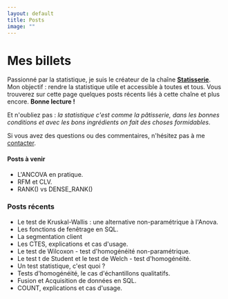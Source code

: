 ```yaml
---
layout: default
title: Posts
image: ""
---
```


<div class="post">
	<h1 class="pageTitle">Mes billets</h1>
	<p class="intro">Passionné par la statistique, je suis le créateur de la chaîne <a href="www.linkedin.com/in/Statisserie"><b>Statisserie</b></a>. Mon objectif : rendre la statistique utile et accessible à toutes et tous. Vous trouverez sur cette page quelques posts récents liés à cette chaîne et plus encore. <b>Bonne lecture !</b> </p>
	<p> Et n'oubliez pas : <i>la statistique c'est comme la pâtisserie, dans les bonnes conditions et avec les bons ingrédients on fait des choses formidables</i>.</p>
	<p> Si vous avez des questions ou des commentaires, n'hésitez pas à me  <a href="mailto:jordan.nagadzina.sanchez@gmail.com">contacter</a>.</p>
	<h4>Posts à venir</h4>
	<ul>
		<li>L'ANCOVA en pratique.</li>
  		<li>RFM et CLV.</li>
  		<li>RANK() vs DENSE_RANK()</li>
  	</ul>
  	<h3>Posts récents</h3>
	<ul>
		<li>Le test de Kruskal-Wallis : une alternative non-paramétrique à l'Anova.</li>
		<li>Les fonctions de fenêtrage en SQL.</li>
  		<li>La segmentation client</li>
  		<li>Les CTES, explications et cas d'usage.</li>
  		<li> Le test de Wilcoxon - test d'homogénéité non-paramétrique. </li>
  		<li>Le test t de Student et le test de Welch - test d'homogénéité.</li>
  		<li>Un test statistique, c'est quoi ?</li>
        <li>Tests d'homogénéité, le cas d'échantillons qualitatifs.</li>
        <li>Fusion et Acquisition de données en SQL.</li>
  		<li>COUNT, explications et cas d'usage.</li>
  	</ul>
</div>
